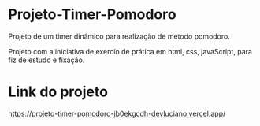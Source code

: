 # Projeto-Timer-Pomodoro
 Projeto de um timer dinâmico para realização de método pomodoro.
 
 Projeto com a iniciativa de exercío de prática em html, css, javaScript,
 para fiz de estudo e fixação.
 
 # Link do projeto
 https://projeto-timer-pomodoro-jb0ekgcdh-devluciano.vercel.app/
